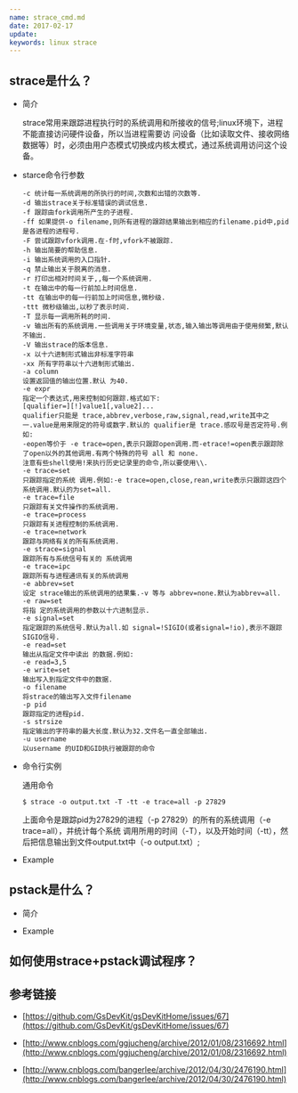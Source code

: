 ```yaml
---
name: strace_cmd.md
date: 2017-02-17
update:
keywords: linux strace
---
```


strace是什么？
----
* 简介

  strace常用来跟踪进程执行时的系统调用和所接收的信号;linux环境下，进程不能直接访问硬件设备，所以当进程需要访
  问设备（比如读取文件、接收网络数据等）时，必须由用户态模式切换成内核太模式，通过系统调用访问这个设备。

* starce命令行参数

    ```
    -c 统计每一系统调用的所执行的时间,次数和出错的次数等. 
    -d 输出strace关于标准错误的调试信息. 
    -f 跟踪由fork调用所产生的子进程. 
    -ff 如果提供-o filename,则所有进程的跟踪结果输出到相应的filename.pid中,pid是各进程的进程号. 
    -F 尝试跟踪vfork调用.在-f时,vfork不被跟踪. 
    -h 输出简要的帮助信息. 
    -i 输出系统调用的入口指针. 
    -q 禁止输出关于脱离的消息. 
    -r 打印出相对时间关于,,每一个系统调用. 
    -t 在输出中的每一行前加上时间信息. 
    -tt 在输出中的每一行前加上时间信息,微秒级. 
    -ttt 微秒级输出,以秒了表示时间. 
    -T 显示每一调用所耗的时间. 
    -v 输出所有的系统调用.一些调用关于环境变量,状态,输入输出等调用由于使用频繁,默认不输出. 
    -V 输出strace的版本信息. 
    -x 以十六进制形式输出非标准字符串 
    -xx 所有字符串以十六进制形式输出. 
    -a column 
    设置返回值的输出位置.默认 为40. 
    -e expr 
    指定一个表达式,用来控制如何跟踪.格式如下: 
    [qualifier=][!]value1[,value2]... 
    qualifier只能是 trace,abbrev,verbose,raw,signal,read,write其中之一.value是用来限定的符号或数字.默认的 qualifier是 trace.感叹号是否定符号.例如: 
    -eopen等价于 -e trace=open,表示只跟踪open调用.而-etrace!=open表示跟踪除了open以外的其他调用.有两个特殊的符号 all 和 none. 
    注意有些shell使用!来执行历史记录里的命令,所以要使用\\. 
    -e trace=set 
    只跟踪指定的系统 调用.例如:-e trace=open,close,rean,write表示只跟踪这四个系统调用.默认的为set=all. 
    -e trace=file 
    只跟踪有关文件操作的系统调用. 
    -e trace=process 
    只跟踪有关进程控制的系统调用. 
    -e trace=network 
    跟踪与网络有关的所有系统调用. 
    -e strace=signal 
    跟踪所有与系统信号有关的 系统调用 
    -e trace=ipc 
    跟踪所有与进程通讯有关的系统调用 
    -e abbrev=set 
    设定 strace输出的系统调用的结果集.-v 等与 abbrev=none.默认为abbrev=all. 
    -e raw=set 
    将指 定的系统调用的参数以十六进制显示. 
    -e signal=set 
    指定跟踪的系统信号.默认为all.如 signal=!SIGIO(或者signal=!io),表示不跟踪SIGIO信号. 
    -e read=set 
    输出从指定文件中读出 的数据.例如: 
    -e read=3,5 
    -e write=set 
    输出写入到指定文件中的数据. 
    -o filename 
    将strace的输出写入文件filename 
    -p pid 
    跟踪指定的进程pid. 
    -s strsize 
    指定输出的字符串的最大长度.默认为32.文件名一直全部输出. 
    -u username 
    以username 的UID和GID执行被跟踪的命令
    ```

* 命令行实例

  通用命令
  ```
  $ strace -o output.txt -T -tt -e trace=all -p 27829
  ```
  上面命令是跟踪pid为27829的进程（-p 27829）的所有的系统调用（-e trace=all），并统计每个系统
  调用所用的时间（-T），以及开始时间（-tt），然后把信息输出到文件output.txt中（-o output.txt）;
  
* Example


pstack是什么？
----
* 简介

* Example


如何使用strace+pstack调试程序？
----


参考链接
----
* [https://github.com/GsDevKit/gsDevKitHome/issues/67](https://github.com/GsDevKit/gsDevKitHome/issues/67)

* [http://www.cnblogs.com/ggjucheng/archive/2012/01/08/2316692.html](http://www.cnblogs.com/ggjucheng/archive/2012/01/08/2316692.html)

* [http://www.cnblogs.com/bangerlee/archive/2012/04/30/2476190.html](http://www.cnblogs.com/bangerlee/archive/2012/04/30/2476190.html)
